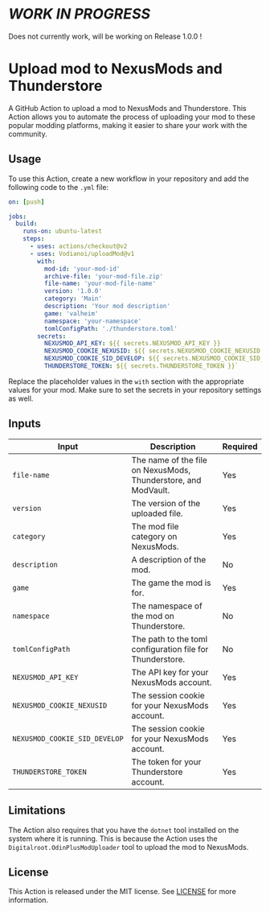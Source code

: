 # ___WORK IN PROGRESS___
Does not currently work, will be working on Release 1.0.0 !


# __Upload mod to NexusMods and Thunderstore__
 
 A GitHub Action to upload a mod to NexusMods and Thunderstore. This Action allows you to automate the process of uploading your mod to these popular modding platforms, making it easier to share your work with the community.
 
 ## __Usage__
 
 To use this Action, create a new workflow in your repository and add the following code to the `.yml` file:
 
 ```yaml
 on: [push]
 
 jobs:
   build:
     runs-on: ubuntu-latest
     steps:
       - uses: actions/checkout@v2
       - uses: Vodianoi/uploadMod@v1
         with:
           mod-id: 'your-mod-id'
           archive-file: 'your-mod-file.zip'
           file-name: 'your-mod-file-name'
           version: '1.0.0'
           category: 'Main'
           description: 'Your mod description'
           game: 'valheim'
           namespace: 'your-namespace'
           tomlConfigPath: './thunderstore.toml'
         secrets:
           NEXUSMOD_API_KEY: ${{ secrets.NEXUSMOD_API_KEY }}
           NEXUSMOD_COOKIE_NEXUSID: ${{ secrets.NEXUSMOD_COOKIE_NEXUSID }}
           NEXUSMOD_COOKIE_SID_DEVELOP: ${{ secrets.NEXUSMOD_COOKIE_SID_DEVELOP }}
           THUNDERSTORE_TOKEN: ${{ secrets.THUNDERSTORE_TOKEN }}` 
 ```
 Replace the placeholder values in the `with` section with the appropriate values for your mod. Make sure to set the secrets in your repository settings as well.
 
## __Inputs__

| Input                 | Description                                                                              | Required |
| --------------------- | ---------------------------------------------------------------------------------------- | -------- |
| `file-name`           | The name of the file on NexusMods, Thunderstore, and ModVault.                           | Yes      |
| `version`             | The version of the uploaded file.                                                        | Yes      |
| `category`            | The mod file category on NexusMods.                                                      | Yes      |
| `description`         | A description of the mod.                                                                 | No       |
| `game`                | The game the mod is for.                                                                  | Yes      |
| `namespace`           | The namespace of the mod on Thunderstore.                                                 | No       |
| `tomlConfigPath`      | The path to the toml configuration file for Thunderstore.                                 | No       |
| `NEXUSMOD_API_KEY`    | The API key for your NexusMods account.                                                   | Yes      |
| `NEXUSMOD_COOKIE_NEXUSID` | The session cookie for your NexusMods account.                                            | Yes      |
| `NEXUSMOD_COOKIE_SID_DEVELOP` | The session cookie for your NexusMods account.                                           | Yes      |
| `THUNDERSTORE_TOKEN`  | The token for your Thunderstore account.                                                  | Yes      |
 
 ## __Limitations__
 
 The Action also requires that you have the `dotnet` tool installed on the system where it is running. This is because the Action uses the `Digitalroot.OdinPlusModUploader` tool to upload the mod to NexusMods.
 
 ## __License__
 
 This Action is released under the MIT license. See [LICENSE](https://github.com/Vodianoi/uploadMod/blob/main/LICENSE) for more information.

 
